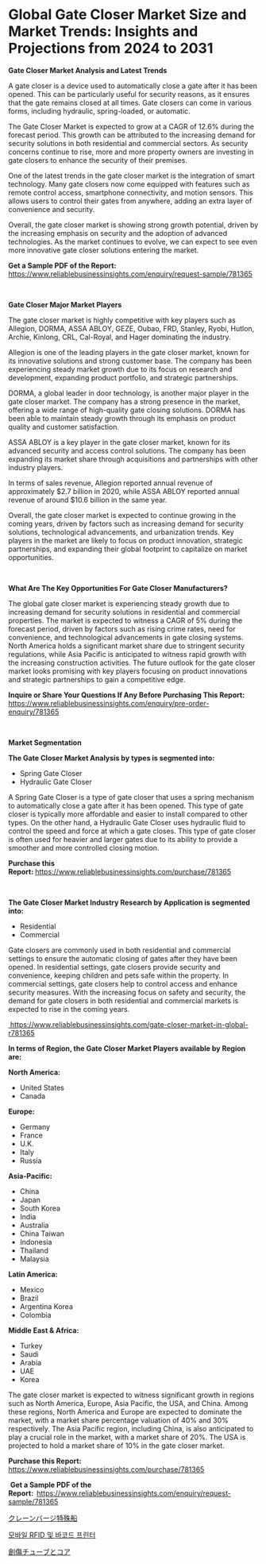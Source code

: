 <p><h1>Global Gate Closer Market Size and Market Trends: Insights and Projections from 2024 to 2031</h1></p><p><strong>Gate Closer Market Analysis and Latest Trends</strong></p>
<p><p>A gate closer is a device used to automatically close a gate after it has been opened. This can be particularly useful for security reasons, as it ensures that the gate remains closed at all times. Gate closers can come in various forms, including hydraulic, spring-loaded, or automatic.</p><p>The Gate Closer Market is expected to grow at a CAGR of 12.6% during the forecast period. This growth can be attributed to the increasing demand for security solutions in both residential and commercial sectors. As security concerns continue to rise, more and more property owners are investing in gate closers to enhance the security of their premises.</p><p>One of the latest trends in the gate closer market is the integration of smart technology. Many gate closers now come equipped with features such as remote control access, smartphone connectivity, and motion sensors. This allows users to control their gates from anywhere, adding an extra layer of convenience and security.</p><p>Overall, the gate closer market is showing strong growth potential, driven by the increasing emphasis on security and the adoption of advanced technologies. As the market continues to evolve, we can expect to see even more innovative gate closer solutions entering the market.</p></p>
<p><strong>Get a Sample PDF of the Report:&nbsp;</strong> <a href="https://www.reliablebusinessinsights.com/enquiry/request-sample/781365">https://www.reliablebusinessinsights.com/enquiry/request-sample/781365</a></p>
<p>&nbsp;</p>
<p><strong>Gate Closer Major Market Players</strong></p>
<p><p>The gate closer market is highly competitive with key players such as Allegion, DORMA, ASSA ABLOY, GEZE, Oubao, FRD, Stanley, Ryobi, Hutlon, Archie, Kinlong, CRL, Cal-Royal, and Hager dominating the industry. </p><p>Allegion is one of the leading players in the gate closer market, known for its innovative solutions and strong customer base. The company has been experiencing steady market growth due to its focus on research and development, expanding product portfolio, and strategic partnerships.</p><p>DORMA, a global leader in door technology, is another major player in the gate closer market. The company has a strong presence in the market, offering a wide range of high-quality gate closing solutions. DORMA has been able to maintain steady growth through its emphasis on product quality and customer satisfaction.</p><p>ASSA ABLOY is a key player in the gate closer market, known for its advanced security and access control solutions. The company has been expanding its market share through acquisitions and partnerships with other industry players.</p><p>In terms of sales revenue, Allegion reported annual revenue of approximately $2.7 billion in 2020, while ASSA ABLOY reported annual revenue of around $10.6 billion in the same year.</p><p>Overall, the gate closer market is expected to continue growing in the coming years, driven by factors such as increasing demand for security solutions, technological advancements, and urbanization trends. Key players in the market are likely to focus on product innovation, strategic partnerships, and expanding their global footprint to capitalize on market opportunities.</p></p>
<p>&nbsp;</p>
<p><strong>What Are The Key Opportunities For Gate Closer Manufacturers?</strong></p>
<p><p>The global gate closer market is experiencing steady growth due to increasing demand for security solutions in residential and commercial properties. The market is expected to witness a CAGR of 5% during the forecast period, driven by factors such as rising crime rates, need for convenience, and technological advancements in gate closing systems. North America holds a significant market share due to stringent security regulations, while Asia Pacific is anticipated to witness rapid growth with the increasing construction activities. The future outlook for the gate closer market looks promising with key players focusing on product innovations and strategic partnerships to gain a competitive edge.</p></p>
<p><strong>Inquire or Share Your Questions If Any Before Purchasing This Report:</strong> <a href="https://www.reliablebusinessinsights.com/enquiry/pre-order-enquiry/781365">https://www.reliablebusinessinsights.com/enquiry/pre-order-enquiry/781365</a></p>
<p>&nbsp;</p>
<p><strong>Market Segmentation</strong></p>
<p><strong>The Gate Closer Market Analysis by types is segmented into:</strong></p>
<p><ul><li>Spring Gate Closer</li><li>Hydraulic Gate Closer</li></ul></p>
<p><p>A Spring Gate Closer is a type of gate closer that uses a spring mechanism to automatically close a gate after it has been opened. This type of gate closer is typically more affordable and easier to install compared to other types. On the other hand, a Hydraulic Gate Closer uses hydraulic fluid to control the speed and force at which a gate closes. This type of gate closer is often used for heavier and larger gates due to its ability to provide a smoother and more controlled closing motion.</p></p>
<p><strong>Purchase this Report:&nbsp;</strong><a href="https://www.reliablebusinessinsights.com/purchase/781365">https://www.reliablebusinessinsights.com/purchase/781365</a></p>
<p>&nbsp;</p>
<p><strong>The Gate Closer Market Industry Research by Application is segmented into:</strong></p>
<p><ul><li>Residential</li><li>Commercial</li></ul></p>
<p><p>Gate closers are commonly used in both residential and commercial settings to ensure the automatic closing of gates after they have been opened. In residential settings, gate closers provide security and convenience, keeping children and pets safe within the property. In commercial settings, gate closers help to control access and enhance security measures. With the increasing focus on safety and security, the demand for gate closers in both residential and commercial markets is expected to rise in the coming years.</p></p>
<p><a href="https://www.reliablebusinessinsights.com/gate-closer-market-in-global-r781365">&nbsp;https://www.reliablebusinessinsights.com/gate-closer-market-in-global-r781365</a></p>
<p><strong>In terms of Region, the Gate Closer Market Players available by Region are:</strong></p>
<p>
    <p> <strong> North America: </strong>
        <ul>
            <li>United States</li>
            <li>Canada</li>
        </ul>
        </p> 
    <p> <strong> Europe: </strong>
        <ul>
            <li>Germany</li>
            <li>France</li>
            <li>U.K.</li>
            <li>Italy</li>
            <li>Russia</li>
        </ul>
        </p> 
    <p> <strong> Asia-Pacific: </strong>
        <ul>
            <li>China</li>
            <li>Japan</li>
            <li>South Korea</li>
            <li>India</li>
            <li>Australia</li>
            <li>China Taiwan</li>
            <li>Indonesia</li>
            <li>Thailand</li>
            <li>Malaysia</li>
        </ul>
        </p> 
    <p> <strong> Latin America: </strong>
        <ul>
            <li>Mexico</li>
            <li>Brazil</li>
            <li>Argentina Korea</li>
            <li>Colombia</li>
        </ul>
        </p> 
    <p> <strong> Middle East & Africa: </strong>
        <ul>
            <li>Turkey</li>
            <li>Saudi</li>
            <li>Arabia</li>
            <li>UAE</li>
            <li>Korea</li>
        </ul>
    </p>
    </p>
<p><p>The gate closer market is expected to witness significant growth in regions such as North America, Europe, Asia Pacific, the USA, and China. Among these regions, North America and Europe are expected to dominate the market, with a market share percentage valuation of 40% and 30% respectively. The Asia Pacific region, including China, is also anticipated to play a crucial role in the market, with a market share of 20%. The USA is projected to hold a market share of 10% in the gate closer market.</p></p>
<p><strong>Purchase this Report: </strong><a href="https://www.reliablebusinessinsights.com/purchase/781365">https://www.reliablebusinessinsights.com/purchase/781365</a></p>
<p>&nbsp;<strong>Get a Sample PDF of the Report:&nbsp;&nbsp;</strong><a href="https://www.reliablebusinessinsights.com/enquiry/request-sample/781365">https://www.reliablebusinessinsights.com/enquiry/request-sample/781365</a></p>
<p><strong></strong></p>
<p><p><a href="https://github.com/moulafa/Market-Research-Report-List-2/blob/main/2009315110753.md">クレーンバージ特殊船</a></p><p><a href="https://github.com/KellyLyncyh543964/Market-Research-Report-List-2/blob/main/1394950105497.md">모바일 RFID 및 바코드 프린터</a></p><p><a href="https://github.com/nxboeu02965442/Market-Research-Report-List-2/blob/main/5166227110752.md">創傷チューブとコア</a></p></p>